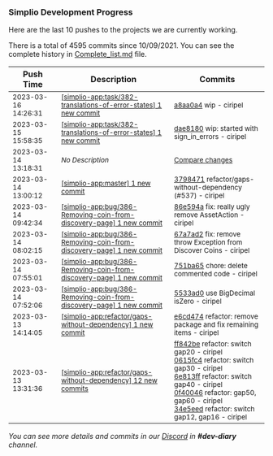 
### Simplio Development Progress

Here are the last 10 pushes to the projects we are currently working.

There is a total of 4595 commits since 10/09/2021. You can see the complete history in
 [Complete_list.md](Complete_list.md) file.

| Push Time | Description | Commits |
| --- | --- | --- |
| <sub>2023-03-16 14:26:31</sub> | <sub>[[simplio-app:task/382\-translations\-of\-error\-states] 1 new commit](https://github.com/SimplioOfficial/simplio-app/commit/a8aa0a4039f60d72950770f339cb1d690ceeded1)</sub> | <sub>[a8aa0a4](https://github.com/SimplioOfficial/simplio-app/commit/a8aa0a4039f60d72950770f339cb1d690ceeded1) wip - ciripel</sub> |
| <sub>2023-03-15 15:58:35</sub> | <sub>[[simplio-app:task/382\-translations\-of\-error\-states] 1 new commit](https://github.com/SimplioOfficial/simplio-app/commit/dae8180366b979dd3e26c0217b50aa1439227817)</sub> | <sub>[dae8180](https://github.com/SimplioOfficial/simplio-app/commit/dae8180366b979dd3e26c0217b50aa1439227817) wip: started with sign_in_errors - ciripel</sub> |
| <sub>2023-03-14 13:18:31</sub> | <sub>_No Description_</sub> | <sub>[Compare changes](https://github.com/SimplioOfficial/simplio-app/compare/86e594a79603...189173131e31)</sub> |
| <sub>2023-03-14 13:00:12</sub> | <sub>[[simplio-app:master] 1 new commit](https://github.com/SimplioOfficial/simplio-app/commit/37984712aadac85ec20960efd5626460c000cb40)</sub> | <sub>[3798471](https://github.com/SimplioOfficial/simplio-app/commit/37984712aadac85ec20960efd5626460c000cb40) refactor/gaps-without-dependency (#537) - ciripel</sub> |
| <sub>2023-03-14 09:42:34</sub> | <sub>[[simplio-app:bug/386\-Removing\-coin\-from\-discovery\-page] 1 new commit](https://github.com/SimplioOfficial/simplio-app/commit/86e594a79603d214774b4de5fb99edf2408297d6)</sub> | <sub>[86e594a](https://github.com/SimplioOfficial/simplio-app/commit/86e594a79603d214774b4de5fb99edf2408297d6) fix: really ugly remove AssetAction - ciripel</sub> |
| <sub>2023-03-14 08:02:15</sub> | <sub>[[simplio-app:bug/386\-Removing\-coin\-from\-discovery\-page] 1 new commit](https://github.com/SimplioOfficial/simplio-app/commit/67a7ad2fbb8999e94ff4f8250fbe32ff58db8650)</sub> | <sub>[67a7ad2](https://github.com/SimplioOfficial/simplio-app/commit/67a7ad2fbb8999e94ff4f8250fbe32ff58db8650) fix: remove throw Exception from Discover Coins - ciripel</sub> |
| <sub>2023-03-14 07:55:01</sub> | <sub>[[simplio-app:bug/386\-Removing\-coin\-from\-discovery\-page] 1 new commit](https://github.com/SimplioOfficial/simplio-app/commit/751ba65e7a9c2445c941b176c8aefebb381da1a7)</sub> | <sub>[751ba65](https://github.com/SimplioOfficial/simplio-app/commit/751ba65e7a9c2445c941b176c8aefebb381da1a7) chore: delete commented code - ciripel</sub> |
| <sub>2023-03-14 07:52:06</sub> | <sub>[[simplio-app:bug/386\-Removing\-coin\-from\-discovery\-page] 1 new commit](https://github.com/SimplioOfficial/simplio-app/commit/5533ad08c1b069d13d559638adad32e8d0849c04)</sub> | <sub>[5533ad0](https://github.com/SimplioOfficial/simplio-app/commit/5533ad08c1b069d13d559638adad32e8d0849c04) use BigDecimal isZero - ciripel</sub> |
| <sub>2023-03-13 14:14:05</sub> | <sub>[[simplio-app:refactor/gaps\-without\-dependency] 1 new commit](https://github.com/SimplioOfficial/simplio-app/commit/e6cd474575d54fd6fd261817261e53c0f1f39251)</sub> | <sub>[e6cd474](https://github.com/SimplioOfficial/simplio-app/commit/e6cd474575d54fd6fd261817261e53c0f1f39251) refactor: remove package and fix remaining items - ciripel</sub> |
| <sub>2023-03-13 13:31:36</sub> | <sub>[[simplio-app:refactor/gaps\-without\-dependency] 12 new commits](https://github.com/SimplioOfficial/simplio-app/compare/e33ddfe1ab69...1e751282bbc0)</sub> | <sub>[ff842be](https://github.com/SimplioOfficial/simplio-app/commit/ff842beb976375c93e371485176fc77cd0ce1ac5) refactor: switch gap20 - ciripel<br>[0615fc4](https://github.com/SimplioOfficial/simplio-app/commit/0615fc4ea0fbaebaa19f02f6dcd20dffdfd20e65) refactor: switch gap30 - ciripel<br>[6e813ff](https://github.com/SimplioOfficial/simplio-app/commit/6e813ff20d1733c7c8ed1b5c5bba92547c1da6a8) refactor: switch gap40 - ciripel<br>[0f40046](https://github.com/SimplioOfficial/simplio-app/commit/0f40046b69391b18eb3a950d99ad0c6cef66f55d) refactor: gap50, gap60 - ciripel<br>[34e5eed](https://github.com/SimplioOfficial/simplio-app/commit/34e5eedcd25e592d51b11b3cfe4e87d7ec3f5a51) refactor: switch gap12, gap16 - ciripel</sub> |

_You can see more details and commits in our [Discord](https://discord.gg/aKhjuwZmdP) in **#dev-diary** channel._

